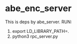 # abe_enc_server
This is deps by abe_server.
RUN: 
  1. export LD_LIBRARY_PATH=.
  2. python3 rpc_server.py
